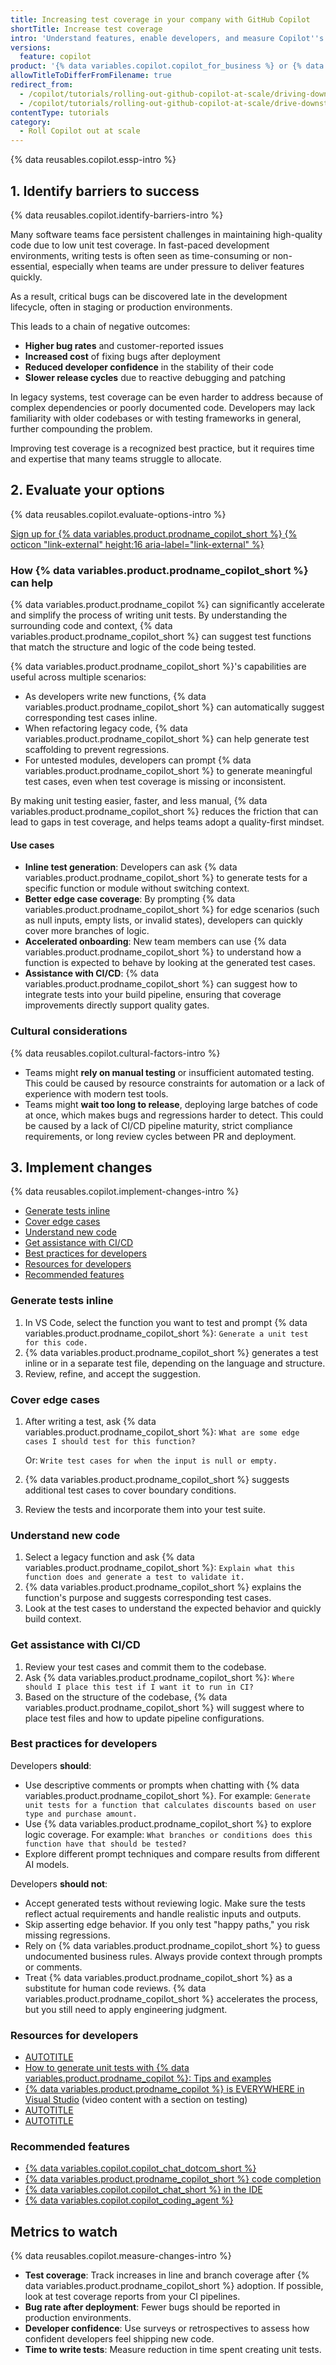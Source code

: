 ```yaml
---
title: Increasing test coverage in your company with GitHub Copilot
shortTitle: Increase test coverage
intro: 'Understand features, enable developers, and measure Copilot''s impact.'
versions:
  feature: copilot
product: '{% data variables.copilot.copilot_for_business %} or {% data variables.copilot.copilot_enterprise %}'
allowTitleToDifferFromFilename: true
redirect_from:
  - /copilot/tutorials/rolling-out-github-copilot-at-scale/driving-downstream-impact/increase-test-coverage
  - /copilot/tutorials/rolling-out-github-copilot-at-scale/drive-downstream-impact/increase-test-coverage
contentType: tutorials
category:
  - Roll Copilot out at scale
---
```


{% data reusables.copilot.essp-intro %}

## 1. Identify barriers to success

{% data reusables.copilot.identify-barriers-intro %}

Many software teams face persistent challenges in maintaining high-quality code due to low unit test coverage. In fast-paced development environments, writing tests is often seen as time-consuming or non-essential, especially when teams are under pressure to deliver features quickly.

As a result, critical bugs can be discovered late in the development lifecycle, often in staging or production environments.

This leads to a chain of negative outcomes:

* **Higher bug rates** and customer-reported issues
* **Increased cost** of fixing bugs after deployment
* **Reduced developer confidence** in the stability of their code
* **Slower release cycles** due to reactive debugging and patching

In legacy systems, test coverage can be even harder to address because of complex dependencies or poorly documented code. Developers may lack familiarity with older codebases or with testing frameworks in general, further compounding the problem.

Improving test coverage is a recognized best practice, but it requires time and expertise that many teams struggle to allocate.

## 2. Evaluate your options

{% data reusables.copilot.evaluate-options-intro %}

<a href="https://github.com/github-copilot/purchase?ref_product=copilot&ref_type=trial&ref_style=button&ref_plan=enterprise" target="_blank" class="btn btn-primary mt-3 mr-3 no-underline"><span>Sign up for {% data variables.product.prodname_copilot_short %}</span> {% octicon "link-external" height:16 aria-label="link-external" %}</a>

### How {% data variables.product.prodname_copilot_short %} can help

{% data variables.product.prodname_copilot %} can significantly accelerate and simplify the process of writing unit tests. By understanding the surrounding code and context, {% data variables.product.prodname_copilot_short %} can suggest test functions that match the structure and logic of the code being tested.

{% data variables.product.prodname_copilot_short %}'s capabilities are useful across multiple scenarios:

* As developers write new functions, {% data variables.product.prodname_copilot_short %} can automatically suggest corresponding test cases inline.
* When refactoring legacy code, {% data variables.product.prodname_copilot_short %} can help generate test scaffolding to prevent regressions.
* For untested modules, developers can prompt {% data variables.product.prodname_copilot_short %} to generate meaningful test cases, even when test coverage is missing or inconsistent.

By making unit testing easier, faster, and less manual, {% data variables.product.prodname_copilot_short %} reduces the friction that can lead to gaps in test coverage, and helps teams adopt a quality-first mindset.

#### Use cases

* **Inline test generation**: Developers can ask {% data variables.product.prodname_copilot_short %} to generate tests for a specific function or module without switching context.
* **Better edge case coverage**: By prompting {% data variables.product.prodname_copilot_short %} for edge scenarios (such as null inputs, empty lists, or invalid states), developers can quickly cover more branches of logic.
* **Accelerated onboarding**: New team members can use {% data variables.product.prodname_copilot_short %} to understand how a function is expected to behave by looking at the generated test cases.
* **Assistance with CI/CD**: {% data variables.product.prodname_copilot_short %} can suggest how to integrate tests into your build pipeline, ensuring that coverage improvements directly support quality gates.

### Cultural considerations

{% data reusables.copilot.cultural-factors-intro %}

* Teams might **rely on manual testing** or insufficient automated testing. This could be caused by resource constraints for automation or a lack of experience with modern test tools.
* Teams might **wait too long to release**, deploying large batches of code at once, which makes bugs and regressions harder to detect. This could be caused by a lack of CI/CD pipeline maturity, strict compliance requirements, or long review cycles between PR and deployment.

## 3. Implement changes

{% data reusables.copilot.implement-changes-intro %}

* [Generate tests inline](#generate-tests-inline)
* [Cover edge cases](#cover-edge-cases)
* [Understand new code](#understand-new-code)
* [Get assistance with CI/CD](#get-assistance-with-cicd)
* [Best practices for developers](#best-practices-for-developers)
* [Resources for developers](#resources-for-developers)
* [Recommended features](#recommended-features)

### Generate tests inline

1. In VS Code, select the function you want to test and prompt {% data variables.product.prodname_copilot_short %}: `Generate a unit test for this code.`
1. {% data variables.product.prodname_copilot_short %} generates a test inline or in a separate test file, depending on the language and structure.
1. Review, refine, and accept the suggestion.

### Cover edge cases

1. After writing a test, ask {% data variables.product.prodname_copilot_short %}: `What are some edge cases I should test for this function?`

   Or: `Write test cases for when the input is null or empty.`

1. {% data variables.product.prodname_copilot_short %} suggests additional test cases to cover boundary conditions.
1. Review the tests and incorporate them into your test suite.

### Understand new code

1. Select a legacy function and ask {% data variables.product.prodname_copilot_short %}: `Explain what this function does and generate a test to validate it.`
1. {% data variables.product.prodname_copilot_short %} explains the function's purpose and suggests corresponding test cases.
1. Look at the test cases to understand the expected behavior and quickly build context.

### Get assistance with CI/CD

1. Review your test cases and commit them to the codebase.
1. Ask {% data variables.product.prodname_copilot_short %}: `Where should I place this test if I want it to run in CI?`
1. Based on the structure of the codebase, {% data variables.product.prodname_copilot_short %} will suggest where to place test files and how to update pipeline configurations.

### Best practices for developers

Developers **should**:

* Use descriptive comments or prompts when chatting with {% data variables.product.prodname_copilot_short %}. For example: `Generate unit tests for a function that calculates discounts based on user type and purchase amount.`
* Use {% data variables.product.prodname_copilot_short %} to explore logic coverage. For example: `What branches or conditions does this function have that should be tested?`
* Explore different prompt techniques and compare results from different AI models.

Developers **should not**:

* Accept generated tests without reviewing logic. Make sure the tests reflect actual requirements and handle realistic inputs and outputs.
* Skip asserting edge behavior. If you only test "happy paths," you risk missing regressions.
* Rely on {% data variables.product.prodname_copilot_short %} to guess undocumented business rules. Always provide context through prompts or comments.
* Treat {% data variables.product.prodname_copilot_short %} as a substitute for human code reviews. {% data variables.product.prodname_copilot_short %} accelerates the process, but you still need to apply engineering judgment.

### Resources for developers

* [AUTOTITLE](/copilot/using-github-copilot/guides-on-using-github-copilot/writing-tests-with-github-copilot)
* [How to generate unit tests with {% data variables.product.prodname_copilot %}: Tips and examples](https://github.blog/ai-and-ml/github-copilot/how-to-generate-unit-tests-with-github-copilot-tips-and-examples/)
* [{% data variables.product.prodname_copilot %} is EVERYWHERE in Visual Studio](https://learn.microsoft.com/en-us/shows/github-copilot-for-visual-studio/github-copilot-is-everywhere-in-visual-studio-miniseries) (video content with a section on testing)
* [AUTOTITLE](/copilot/using-github-copilot/copilot-chat/prompt-engineering-for-copilot-chat)
* [AUTOTITLE](/copilot/using-github-copilot/ai-models/changing-the-ai-model-for-copilot-chat)

### Recommended features

* [{% data variables.copilot.copilot_chat_dotcom_short %}](/copilot/using-github-copilot/copilot-chat/asking-github-copilot-questions-in-github)
* [{% data variables.product.prodname_copilot_short %} code completion](/copilot/using-github-copilot/getting-code-suggestions-in-your-ide-with-github-copilot)
* [{% data variables.copilot.copilot_chat_short %} in the IDE](/copilot/using-github-copilot/copilot-chat/asking-github-copilot-questions-in-your-ide)
* [{% data variables.copilot.copilot_coding_agent %}](/copilot/concepts/about-copilot-coding-agent)

## Metrics to watch

{% data reusables.copilot.measure-changes-intro %}

* **Test coverage**: Track increases in line and branch coverage after {% data variables.product.prodname_copilot_short %} adoption. If possible, look at test coverage reports from your CI pipelines.
* **Bug rate after deployment**: Fewer bugs should be reported in production environments.
* **Developer confidence**: Use surveys or retrospectives to assess how confident developers feel shipping new code.
* **Time to write tests**: Measure reduction in time spent creating unit tests.
